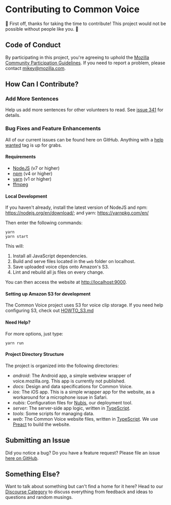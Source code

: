 # Contributing to Common Voice

🎉 First off, thanks for taking the time to contribute! This project would not be possible without people like you. 🎉

## Code of Conduct
By participating in this project, you're agreeing to uphold the [Mozilla Community Participation Guidelines](https://www.mozilla.org/en-US/about/governance/policies/participation/). If you need to report a problem, please contact [mikey@mozilla.com](mailto:mikey@mozilla.com).

## How Can I Contribute?

### Add More Sentences
Help us add more sentences for other volunteers to read. See [issue 341](https://github.com/mozilla/voice-web/issues/341) for details.

### Bug Fixes and Feature Enhancements
All of our current issues can be found here on GitHub. Anything with a [help wanted](https://github.com/mozilla/voice-web/issues?q=is%3Aissue+is%3Aopen+label%3A%22help+wanted%22) tag is up for grabs.

#### Requirements
- [NodeJS](https://nodejs.org/en/) (v7 or higher)
- [npm](https://www.npmjs.com/) (v4 or higher)
- [yarn](https://yarnpkg.com/en/) (v1 or higher)
- [ffmpeg](https://www.ffmpeg.org/download.html)

#### Local Development
If you haven't already, install the latest version of NodeJS and npm: https://nodejs.org/en/download/; and yarn: https://yarnpkg.com/en/

Then enter the following commands:
```
yarn
yarn start
```
This will:
1. Install all JavaScript dependencies.
2. Build and serve files located in the `web` folder on localhost.
3. Save uploaded voice clips onto Amazon's S3.
4. Lint and rebuild all js files on every change.

You can then access the website at [http://localhost:9000](http://localhost:9000).

#### Setting up Amazon S3 for development
The Common Voice project uses S3 for voice clip storage. If you need help configuring
S3, check out [HOWTO_S3.md](./docs/HOWTO_S3.md)

#### Need Help?
For more options, just type:
```
yarn run
```

#### Project Directory Structure
The project is organized into the following directories:

- *android*: The Android app, a simple webview wrapper of voice.mozilla.org. This app is currently not published.
- *docs*: Design and data specifications for Common Voice.
- *ios*: The iOS app. This is a simple wrapper app for the website, as a workaround for a microphone issue in Safari.
- *nubis*: Configuration files for [Nubis](https://github.com/nubisproject), our deployment tool.
- *server*: The server-side app logic, written in [TypeScript](http://www.typescriptlang.org/).
- *tools*: Some scripts for managing data.
- *web*: The Common Voice website files, written in [TypeScript](http://www.typescriptlang.org/). We use [Preact](https://preactjs.com/) to build the website.

## Submitting an Issue
Did you notice a bug? Do you have a feature request? Please file an issue [here on GitHub](https://github.com/mozilla/voice-web/issues).

## Something Else?
Want to talk about something but can't find a home for it here? Head to our [Discourse Category](https://discourse.mozilla-community.org/c/voice) to discuss everything from feedback and ideas to questions and random musings.

